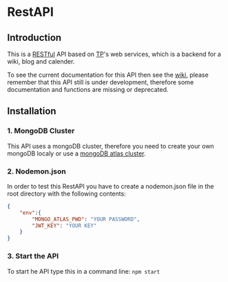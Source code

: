 
# RestAPI
## Introduction
This is a [RESTful](https://en.wikipedia.org/wiki/Representational_state_transfer) API based on [TP](https://github.com/Shrimpis/TP)'s web services, which is a backend for a wiki, blog and calender. 

To see the current documentation for this API then see the [wiki](https://github.com/EddieGustafsson/RestAPI/wiki), please remember that this API still is under development, therefore some documentation and functions are missing or deprecated.

## Installation
### 1. MongoDB Cluster
This API uses a mongoDB cluster, therefore you need to create your own mongoDB localy or use a [mongoDB atlas cluster](https://www.mongodb.com/download-center).

### 2. Nodemon.json
In order to test this RestAPI you have to create a nodemon.json file in the root directory with the following contents:

```json
{
    "env":{
        "MONGO_ATLAS_PWD": "YOUR PASSWORD",
        "JWT_KEY": "YOUR KEY"
    }
}
```

### 3. Start the API
To start he API type this in a command line:
```npm start```
